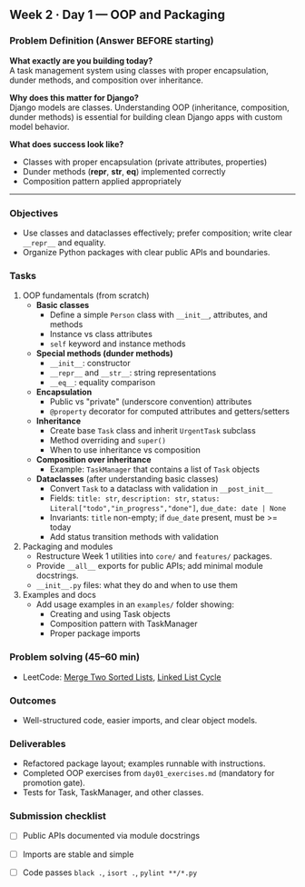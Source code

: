 ## Week 2 · Day 1 — OOP and Packaging

### Problem Definition (Answer BEFORE starting)
**What exactly are you building today?**  
A task management system using classes with proper encapsulation, dunder methods, and composition over inheritance.

**Why does this matter for Django?**  
Django models are classes. Understanding OOP (inheritance, composition, dunder methods) is essential for building clean Django apps with custom model behavior.

**What does success look like?**  
- Classes with proper encapsulation (private attributes, properties)
- Dunder methods (__repr__, __str__, __eq__) implemented correctly
- Composition pattern applied appropriately

---

### Objectives
- Use classes and dataclasses effectively; prefer composition; write clear `__repr__` and equality.
- Organize Python packages with clear public APIs and boundaries.

### Tasks
1) OOP fundamentals (from scratch)
   - **Basic classes**
     - Define a simple `Person` class with `__init__`, attributes, and methods
     - Instance vs class attributes
     - `self` keyword and instance methods
   - **Special methods (dunder methods)**
     - `__init__`: constructor
     - `__repr__` and `__str__`: string representations
     - `__eq__`: equality comparison
   - **Encapsulation**
     - Public vs "private" (underscore convention) attributes
     - `@property` decorator for computed attributes and getters/setters
   - **Inheritance**
     - Create base `Task` class and inherit `UrgentTask` subclass
     - Method overriding and `super()`
     - When to use inheritance vs composition
   - **Composition over inheritance**
     - Example: `TaskManager` that contains a list of `Task` objects
   - **Dataclasses** (after understanding basic classes)
     - Convert `Task` to a dataclass with validation in `__post_init__`
     - Fields: `title: str`, `description: str`, `status: Literal["todo","in_progress","done"]`, `due_date: date | None`
     - Invariants: `title` non-empty; if `due_date` present, must be >= today
     - Add status transition methods with validation
2) Packaging and modules
   - Restructure Week 1 utilities into `core/` and `features/` packages.
   - Provide `__all__` exports for public APIs; add minimal module docstrings.
   - `__init__.py` files: what they do and when to use them
3) Examples and docs
   - Add usage examples in an `examples/` folder showing:
     - Creating and using Task objects
     - Composition pattern with TaskManager
     - Proper package imports

### Problem solving (45–60 min)
- LeetCode: [Merge Two Sorted Lists](https://leetcode.com/problems/merge-two-sorted-lists/), [Linked List Cycle](https://leetcode.com/problems/linked-list-cycle/)

### Outcomes
- Well-structured code, easier imports, and clear object models.

### Deliverables
- Refactored package layout; examples runnable with instructions.
- Completed OOP exercises from `day01_exercises.md` (mandatory for promotion gate).
- Tests for Task, TaskManager, and other classes.

### Submission checklist
- [ ] Public APIs documented via module docstrings
- [ ] Imports are stable and simple
- [ ] Code passes `black .`, `isort .`, `pylint **/*.py`


